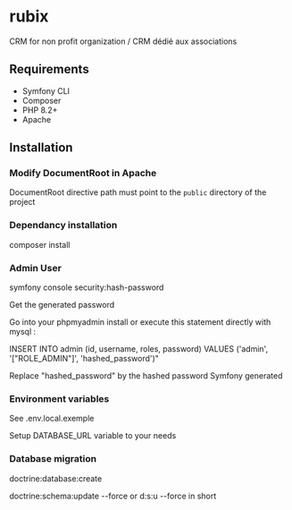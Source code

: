 # rubix
CRM for non profit organization / CRM dédié aux associations

## Requirements

- Symfony CLI
- Composer
- PHP 8.2+
- Apache

## Installation

### Modify DocumentRoot in Apache

DocumentRoot directive path must point to the `public` directory of the project

### Dependancy installation

composer install

### Admin User

symfony console security:hash-password

Get the generated password

Go into your phpmyadmin install or execute this statement directly with mysql :

INSERT INTO admin (id, username, roles, password) VALUES ('admin', '[\"ROLE_ADMIN\"]', 'hashed_password')"

Replace "hashed_password" by the hashed password Symfony generated

### Environment variables

See .env.local.exemple

Setup DATABASE_URL variable to your needs

### Database migration

doctrine:database:create

doctrine:schema:update --force or d:s:u --force in short
